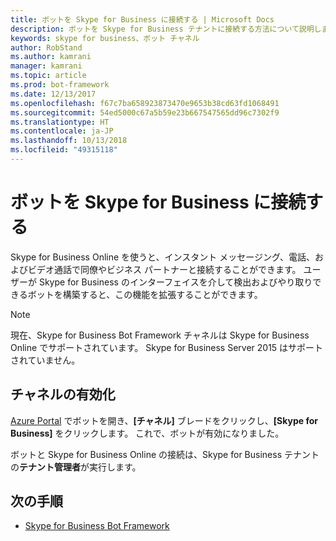 ```yaml
---
title: ボットを Skype for Business に接続する | Microsoft Docs
description: ボットを Skype for Business テナントに接続する方法について説明します。
keywords: skype for business、ボット チャネル
author: RobStand
ms.author: kamrani
manager: kamrani
ms.topic: article
ms.prod: bot-framework
ms.date: 12/13/2017
ms.openlocfilehash: f67c7ba658923873470e9653b38cd63fd1068491
ms.sourcegitcommit: 54ed5000c67a5b59e23b667547565dd96c7302f9
ms.translationtype: HT
ms.contentlocale: ja-JP
ms.lasthandoff: 10/13/2018
ms.locfileid: "49315118"
---
```

# <a name="connect-a-bot-to-skype-for-business"></a>ボットを Skype for Business に接続する

Skype for Business Online を使うと、インスタント メッセージング、電話、およびビデオ通話で同僚やビジネス パートナーと接続することができます。 ユーザーが Skype for Business のインターフェイスを介して検出およびやり取りできるボットを構築すると、この機能を拡張することができます。

> [!NOTE]
> 現在、Skype for Business Bot Framework チャネルは Skype for Business Online でサポートされています。 Skype for Business Server 2015 はサポートされていません。 

## <a name="enable-the-channel"></a>チャネルの有効化

[Azure Portal](https://portal.azure.com/) でボットを開き、**[チャネル]** ブレードをクリックし、**[Skype for Business]** をクリックします。 これで、ボットが有効になりました。 

ボットと Skype for Business Online の接続は、Skype for Business テナントの**テナント管理者**が実行します。

## <a name="next-steps"></a>次の手順
* [Skype for Business Bot Framework](https://msdn.microsoft.com/en-us/skype/Skype-For-Business-Bot-Framework/docs/overview)







